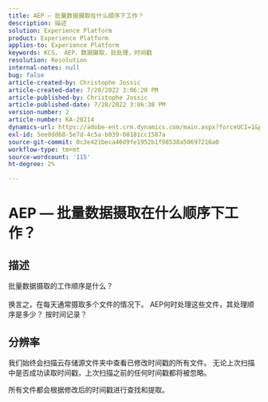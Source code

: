 ```yaml
---
title: AEP — 批量数据摄取在什么顺序下工作？
description: 描述
solution: Experience Platform
product: Experience Platform
applies-to: Experience Platform
keywords: KCS， AEP，数据摄取，批处理，时间戳
resolution: Resolution
internal-notes: null
bug: false
article-created-by: Christophe Jossic
article-created-date: 7/28/2022 3:06:20 PM
article-published-by: Christophe Jossic
article-published-date: 7/28/2022 3:06:38 PM
version-number: 2
article-number: KA-20214
dynamics-url: https://adobe-ent.crm.dynamics.com/main.aspx?forceUCI=1&pagetype=entityrecord&etn=knowledgearticle&id=c18d60d0-860e-ed11-82e5-000d3a379dbc
exl-id: 5ee0dd68-5e7d-4c5a-b039-08181cc1587a
source-git-commit: 0c3e421beca46d9fe1952b1f98538a50697216a0
workflow-type: tm+mt
source-wordcount: '115'
ht-degree: 2%

---
```


# AEP — 批量数据摄取在什么顺序下工作？

## 描述

批量数据摄取的工作顺序是什么？<br><br>换言之，在每天通常摄取多个文件的情况下。 AEP何时处理这些文件，其处理顺序是多少？ 按时间记录？

## 分辨率


我们始终会扫描云存储源文件夹中查看已修改时间戳的所有文件。 无论上次扫描中是否成功读取时间戳，上次扫描之前的任何时间戳都将被忽略。

所有文件都会根据修改后的时间戳进行查找和提取。
